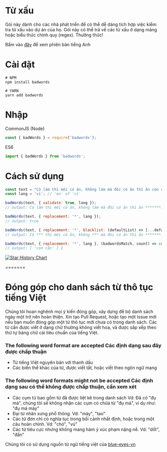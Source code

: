 
# Từ xấu
Gói này dành cho các nhà phát triển để có thể dễ dàng tích hợp việc kiểm tra từ xấu vào dự án của họ.
Gói này có thể trả về các từ xấu ở dạng mảng hoặc biểu thức chính quy (regex).
Thưởng thức!

Bấm vào [đây](https://github.com/Eris-js/badwords/blob/master/README.md) để xem phiên bản tiếng Anh

Cài đặt
=======

```shell
# NPM
npm install badwords

# YARN
yarn add badwords
```

Nhập
=====

CommonJS (Node)

```js
const { badWords } = require('badwords');
```

ES6

```js
import { badWords } from 'badwords';
```

Cách sử dụng
=====

```js
const text = "Có làm thì mới có ăn, không làm mà đòi có ăn thì ăn con cặc.";
const lang = 'vi'; // 'en' of 'vi'

badWords(text, { validate: true, lang });
// output: Có làm thì mới có ăn, không làm mà đòi có ăn thì ăn *******.

badWords(text, { replacement: '*', lang });
// output: true

badWords(text, { replacement: '*', blacklist: (defaultList) => [...defaultList, 'có', 'làm'] });
// output: Có *** thì mới có ăn, không *** mà đòi có ăn thì ăn *******.

badWords(text, { replacement: '*', lang }, (badwordsMatch, count) => console.log(badwordsMatch, count));
// output: [ 'con cặc' ] 1
```


[![Star History Chart](https://api.star-history.com/svg?repos=Eris-js/badwords&type=Timeline)](https://star-history.com/#Eris-js/badwords&Timeline)

=======

# Đóng góp cho danh sách từ thô tục tiếng Việt

Chúng tôi hoan nghênh mọi ý kiến đóng góp, xây dựng để bộ danh sách ngày một trở nên hoàn thiện. Xin tạo Pull Request, hoặc tạo một Issue mới nếu bạn muốn đóng góp một từ thô tục mới chưa có trong danh sách.
Các từ cần được viết ở dạng chữ thường không viết hoa, và được sắp xếp theo thứ tự bảng chữ cái tiêu chuẩn của tiếng Việt.

### The following word format are accepted Các định dạng sau đây được chấp thuận
- Từ tiếng Việt nguyên bản với thanh dấu
- Các biến thể khác của từ, được viết tắt, hoặc viết theo ngôn ngữ mạng
### The following word formats might not be accepted Các định dạng sau có thể không được chấp thuận, cần xem xét
- Các cụm từ bao gồm từ đã được liệt kê trong danh sách Vd: Đã có "đụ má", chúng tôi sẽ không nhận các cụm có chứa từ "đụ má", ví dụ như: "đụ má mày"
- Đại từ nhân xưng phổ thông. Vd: "mày", "tao"
- Các từ đơn chỉ có nghĩa tục trong bối cảnh nhất định, hoặc trong một câu hoàn chỉnh. Vd: "chó", "vú"
- Các từ tiêu cực nhưng không mang hàm ý xúc phạm nặng nề. Vd: "dốt", "đần"

Chúng tôi có sử dụng nguồn từ ngữ tiếng việt của [blue-eyes-vn](https://github.com/blue-eyes-vn)